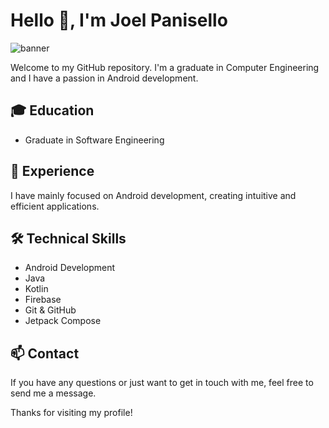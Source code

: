 # Hello 👋, I'm Joel Panisello
![banner](https://github.com/Bytheface1/Bytheface1/assets/57997694/4fc95397-c71d-41e8-8de2-386d6be22f6a)


Welcome to my GitHub repository. I'm a graduate in Computer Engineering and I have a passion in Android development.

## 🎓 Education

- Graduate in Software Engineering

## 💼 Experience

I have mainly focused on Android development, creating intuitive and efficient applications.

## 🛠 Technical Skills

- Android Development
- Java
- Kotlin
- Firebase
- Git & GitHub
- Jetpack Compose

## 📫 Contact

If you have any questions or just want to get in touch with me, feel free to send me a message.

Thanks for visiting my profile!
